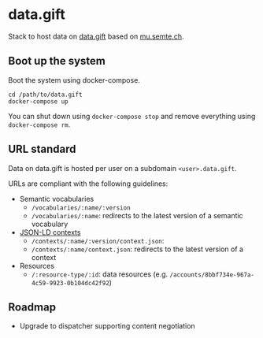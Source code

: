 # data.gift

Stack to host data on [data.gift](data.gift) based on [mu.semte.ch](mu.semte.ch).

## Boot up the system

Boot the system using docker-compose.

    cd /path/to/data.gift
    docker-compose up

You can shut down using `docker-compose stop` and remove everything using `docker-compose rm`.

## URL standard

Data on data.gift is hosted per user on a subdomain `<user>.data.gift`.

URLs are compliant with the following guidelines:
* Semantic vocabularies
  * `/vocabularies/:name/:version`
  * `/vocabularies/:name`: redirects to the latest version of a semantic vocabulary
* [JSON-LD contexts](https://json-ld.org/)
  * `/contexts/:name/:version/context.json`: 
  * `/contexts/:name/context.json`: redirects to the latest version of a context
* Resources
  * `/:resource-type/:id`: data resources (e.g. `/accounts/8bbf734e-967a-4c59-9923-0b104dc42f92`)

## Roadmap
* Upgrade to dispatcher supporting content negotiation
